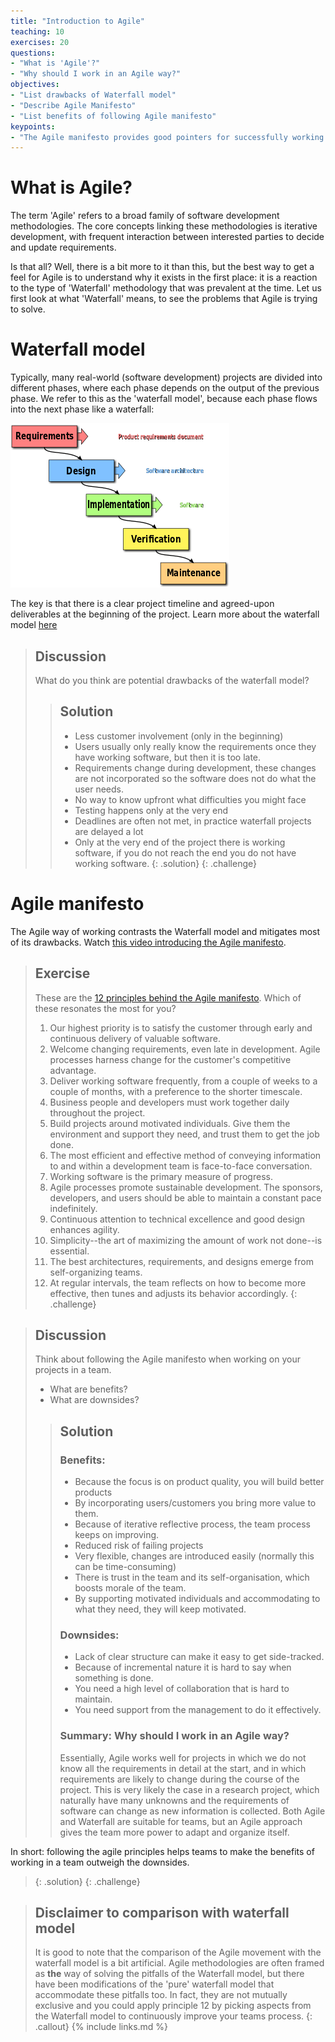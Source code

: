 ```yaml
---
title: "Introduction to Agile"
teaching: 10
exercises: 20
questions:
- "What is 'Agile'?"
- "Why should I work in an Agile way?"
objectives:
- "List drawbacks of Waterfall model"
- "Describe Agile Manifesto"
- "List benefits of following Agile manifesto"
keypoints:
- "The Agile manifesto provides good pointers for successfully working on software projects as a team"
---
```


# What is Agile?
The term 'Agile' refers to a broad family of software development methodologies. The core concepts linking these methodologies is iterative development, with frequent interaction between interested parties to decide and update requirements.

Is that all? Well, there is a bit more to it than this, but the best way to get a feel for Agile is to understand why it exists in the first place: it is a reaction to the type of 'Waterfall' methodology that was prevalent at the time. Let us first look at what 'Waterfall' means, to see the problems that Agile is trying to solve.

# Waterfall model
Typically, many real-world (software development) projects
are divided into different phases, where each phase depends on the
output of the previous phase. We refer to this as the 'waterfall model',
because each phase flows into the next phase like a waterfall:

![Waterfall model](../fig/waterfall-model.png)

The key is that there is a clear project timeline and agreed-upon deliverables
at the beginning of the project.
Learn more about the waterfall model [here](https://www.tutorialspoint.com/sdlc/sdlc_waterfall_model.htm)

> ## Discussion
> What do you think are potential drawbacks of the waterfall model?
>
> > ## Solution
> > - Less customer involvement (only in the beginning)
> > - Users usually only really know the requirements once they have working software, but then it is too late.
> > - Requirements change during development, these changes are not incorporated so the software does not do what the user needs.
> > - No way to know upfront what difficulties you might face
> > - Testing happens only at the very end
> > - Deadlines are often not met, in practice waterfall projects are delayed a lot
> > - Only at the very end of the project there is working software, if you do not reach the end you do not have working software.
> {: .solution}
{: .challenge}

# Agile manifesto
The Agile way of working contrasts the Waterfall model and mitigates most of its drawbacks.
Watch [this video introducing the Agile manifesto](http://growingagile.thinkific.com/courses/take/scrumbasics/lessons/967803-agile-manifesto-lesson).

> ## Exercise
> These are the [12 principles behind the Agile manifesto](http://agilemanifesto.org/principles.html). Which of these
> resonates the most for you?
> 1. Our highest priority is to satisfy the customer through early and continuous delivery of valuable software.
> 2. Welcome changing requirements, even late in development. Agile processes harness change for the customer's competitive advantage.
> 3. Deliver working software frequently, from a couple of weeks to a couple of months, with a preference to the shorter timescale.
> 4. Business people and developers must work together daily throughout the project.
> 5. Build projects around motivated individuals. Give them the environment and support they need, and trust them to get the job done.
> 6. The most efficient and effective method of conveying information to and within a development team is face-to-face conversation.
> 7. Working software is the primary measure of progress.
> 8. Agile processes promote sustainable development. The sponsors, developers, and users should be able to maintain a constant pace indefinitely.
> 9. Continuous attention to technical excellence and good design enhances agility.
> 10. Simplicity--the art of maximizing the amount of work not done--is essential.
> 11. The best architectures, requirements, and designs emerge from self-organizing teams.
> 12. At regular intervals, the team reflects on how to become more effective, then tunes and adjusts its behavior accordingly.
{: .challenge}

> ## Discussion
> Think about following the Agile manifesto when working on your projects in a team.
> - What are benefits?
> - What are downsides?
>
> > ## Solution
> > ### Benefits:
> > - Because the focus is on product quality, you will build better products
> > - By incorporating users/customers you bring more value to them.
> > - Because of iterative reflective process, the team process keeps on improving.
> > - Reduced risk of failing projects
> > - Very flexible, changes are introduced easily (normally this can be time-consuming)
> > - There is trust in the team and its self-organisation, which boosts morale of the team.
> > - By supporting motivated individuals and accommodating to what they need, they will keep motivated.
> >
> > ### Downsides:
> > - Lack of clear structure can make it easy to get side-tracked.
> > - Because of incremental nature it is hard to say when something is done.
> > - You need a high level of collaboration that is hard to maintain.
> > - You need support from the management to do it effectively.
> >
> > ### Summary: Why should I work in an Agile way?
> > Essentially, Agile works well for projects in which we do not know all the requirements in detail at the start, and in which requirements are likely to change during the course of the project. This is very likely the case in a research project, which naturally have many unknowns and the requirements of software can change as new information is collected. Both Agile and Waterfall are suitable for teams, but an Agile approach gives the team more power to adapt and organize itself.

In short: following the agile principles helps teams to make the benefits of working in a team outweigh the downsides. 
> {: .solution}
{: .challenge}


> ## Disclaimer to comparison with waterfall model
> It is good to note that the comparison of the Agile movement with the waterfall model
> is a bit artificial. Agile methodologies are often framed as **the** way of solving the pitfalls of the Waterfall model,
> but there have been modifications of the 'pure' waterfall model that accommodate
> these pitfalls too. In fact, they are not mutually exclusive and you could apply
> principle 12 by picking aspects from the Waterfall model to continuously improve your teams process.
{: .callout}
{% include links.md %}
